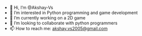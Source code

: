 - 👋 Hi, I’m @Akshay-Vs
- 👀 I’m interested in Python programming and game development
- 🌱 I’m currently working on a 2D game
- 💞️  I’m looking to collaborate with python programmers
- 📫 How to reach me: akshay.vs2005@gmail.com 

<!---
Akshay-Vs/Akshay-Vs is a ✨ special ✨ repository because its `README.md` (this file) appears on your GitHub profile.
You can click the Preview link to take a look at your changes.
--->
